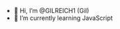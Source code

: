 - 👋 Hi, I’m @GILREICH1 (Gil)
- 🌱 I’m currently learning JavaScript


<!---
GILREICH1/GILREICH1 is a ✨ special ✨ repository because its `README.md` (this file) appears on your GitHub profile.
You can click the Preview link to take a look at your changes.
--->
